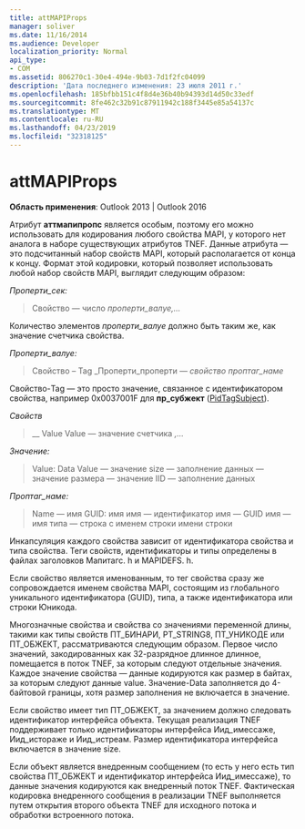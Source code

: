 ```yaml
---
title: attMAPIProps
manager: soliver
ms.date: 11/16/2014
ms.audience: Developer
localization_priority: Normal
api_type:
- COM
ms.assetid: 806270c1-30e4-494e-9b03-7d1f2fc04099
description: 'Дата последнего изменения: 23 июля 2011 г.'
ms.openlocfilehash: 185bfbb151c4f8d4e36b40b94393d14d50c33edf
ms.sourcegitcommit: 8fe462c32b91c87911942c188f3445e85a54137c
ms.translationtype: MT
ms.contentlocale: ru-RU
ms.lasthandoff: 04/23/2019
ms.locfileid: "32318125"
---
```

# <a name="attmapiprops"></a>attMAPIProps

  
  
**Область применения**: Outlook 2013 | Outlook 2016 
  
Атрибут **аттмапипропс** является особым, поэтому его можно использовать для кодирования любого свойства MAPI, у которого нет аналога в наборе существующих атрибутов TNEF. Данные атрибута — это подсчитанный набор свойств MAPI, который располагается от конца к концу. Формат этой кодировки, который позволяет использовать любой набор свойств MAPI, выглядит следующим образом:  
  
 _Проперти_сек:_
  
> Свойство — число _проперти_валуе,..._
    
Количество элементов _проперти_валуе_ должно быть таким же, как значение счетчика свойства. 
  
 _Проперти_валуе:_
  
> Свойство – Tag _Проперти_проперти — _свойство проптаг_наме_
    
Свойство-Tag — это просто значение, связанное с идентификатором свойства, например 0x0037001F для **пр_субжект** ([PidTagSubject](pidtagsubject-canonical-property.md)).
  
 _Свойств_
  
>  __ Value Value — значение счетчика _,..._
    
 _Значение:_
  
> Value: Data Value — значение size — заполнение данных — значение размера — значение IID — заполнение данных
    
 _Проптаг_наме:_
  
> Name — имя GUID: имя имя — идентификатор имя — GUID имя — имя типа — строка с именем строки имени строки
    
Инкапсуляция каждого свойства зависит от идентификатора свойства и типа свойства. Теги свойств, идентификаторы и типы определены в файлах заголовков Мапитагс. h и MAPIDEFS. h.
  
Если свойство является именованным, то тег свойства сразу же сопровождается именем свойства MAPI, состоящим из глобального уникального идентификатора (GUID), типа, а также идентификатора или строки Юникода.
  
Многозначные свойства и свойства со значениями переменной длины, такими как типы свойств ПТ_БИНАРИ, PT_STRING8, ПТ_УНИКОДЕ или ПТ_ОБЖЕКТ, рассматриваются следующим образом. Первое число значений, закодированных как 32-разрядное длинное длинное, помещается в поток TNEF, за которым следуют отдельные значения. Каждое значение свойства — данные кодируются как размер в байтах, за которым следуют данные value. Значение-Data заполняется до 4-байтовой границы, хотя размер заполнения не включается в значение.
  
Если свойство имеет тип ПТ_ОБЖЕКТ, за значением должно следовать идентификатор интерфейса объекта. Текущая реализация TNEF поддерживает только идентификаторы интерфейса Иид_имессаже, Иид_истораже и Иид_истреам. Размер идентификатора интерфейса включается в значение size.
  
Если объект является внедренным сообщением (то есть у него есть тип свойства ПТ_ОБЖЕКТ и идентификатор интерфейса Иид_имессаже), то данные значения кодируются как внедренный поток TNEF. Фактическая кодировка внедренного сообщения в реализации TNEF выполняется путем открытия второго объекта TNEF для исходного потока и обработки встроенного потока.
  

